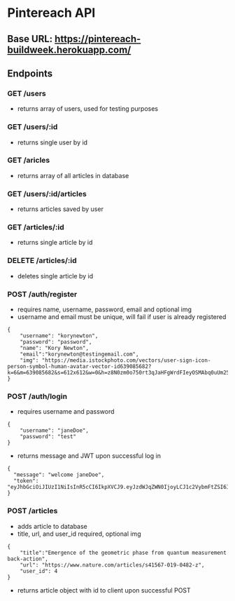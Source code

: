 # Pintereach API

## Base URL: https://pintereach-buildweek.herokuapp.com/

## Endpoints

### GET /users

- returns array of users, used for testing purposes

### GET /users/:id

- returns single user by id

### GET /aricles

- returns array of all articles in database

### GET /users/:id/articles

- returns articles saved by user

### GET /articles/:id

- returns single article by id

### DELETE /articles/:id

- deletes single article by id

### POST /auth/register

- requires name, username, password, email and optional img
- username and email must be unique, will fail if user is already registered

```
{
	"username": "korynewton",
	"password": "password",
	"name": "Kory Newton",
	"email":"korynewton@testingemail.com",
	"img": "https://media.istockphoto.com/vectors/user-sign-icon-person-symbol-human-avatar-vector-id639085682?k=6&m=639085682&s=612x612&w=0&h=z8N0zm0o750rt3qJaHFgWrdFIeyOSMAbq0uUm25bTm4="
}
```

### POST /auth/login

- requires username and password

```
{
	"username": "janeDoe",
	"password": "test"
}
```

- returns message and JWT upon successful log in

```
{
  "message": "welcome janeDoe",
  "token": "eyJhbGciOiJIUzI1NiIsInR5cCI6IkpXVCJ9.eyJzdWJqZWN0IjoyLCJ1c2VybmFtZSI6ImphbmVEb2UiLCJyb2xlcyI6WyJVc2VyIl0sImlhdCI6MTU1NTM4MDQxMywiZXhwIjoxNTU1NDY2ODEzfQ.P6bGrwC_4uNu9aKK2_C2YWcs0EdChOJIGeQ6EIje5no"
}
```

### POST /articles

- adds article to database
- title, url, and user_id required, optional img

```
{
	"title":"Emergence of the geometric phase from quantum measurement back-action",
	"url": "https://www.nature.com/articles/s41567-019-0482-z",
	"user_id": 4
}
```

- returns article object with id to client upon successful POST
